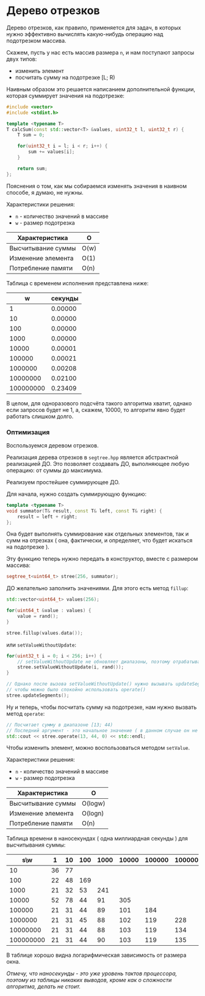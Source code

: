# Дерево отрезков
Дерево отрезков, как правило, применяется для задач, в которых нужно эффективно вычислять какую-нибудь операцию над подотрезком массива.

Скажем, пусть у нас есть массив размера `n`, и нам поступают запросы двух типов:
- изменить элемент
- посчитать сумму на подотрезке [L; R)

Наивным образом это решается написанием дополнительной функции, которая суммирует значения на подотрезке:
```cpp
#include <vector>
#include <stdint.h>

template <typename T>
T calcSum(const std::vector<T> &values, uint32_t l, uint32_t r) {
    T sum = 0;

    for(uint32_t i = l; i < r; i++) {
        sum += values[i];
    }

    return sum;
};
```
Пояснения о том, как мы собираемся изменять значения в наивном способе, я думаю, не нужны.

Характеристики решения:

- `n` - количество значений в массиве
- `w` - размер подотрезка

| Характеристика      | O    |
|---------------------|------|
| Высчитывание суммы  | O(w) |
| Изменение элемента  | O(1) |
| Потребление памяти  | O(n) |

Таблица с временем исполнения представлена ниже:

| w         | секунды |
|-----------|---------|
| 1         | 0.00000 |
| 10        | 0.00000 |
| 100       | 0.00000 |
| 1000      | 0.00000 |
| 10000     | 0.00001 |
| 100000    | 0.00021 |
| 1000000   | 0.00208 |
| 10000000  | 0.02100 |
| 100000000 | 0.23409 |

В целом, для одноразового подсчёта такого алгоритма хватит, однако
если запросов будет не 1, а, скажем, 10000, то алгоритм явно будет работать
слишком долго.

### Оптимизация

Воспользуемся деревом отрезков.

Реализация дерева отрезков в `segtree.hpp` является абстрактной реализацией
ДО. Это позволяет создавать ДО, выполняющее любую операцию: от суммы до максимума.

Реализуем простейшее суммирующее ДО.

Для начала, нужно создать суммирующую функцию:

```cpp
template <typename T>
void summator(T& result, const T& left, const T& right) {
    result = left + right;
};
```

Она будет выполнять суммирование как отдельных элементов, так и сумм на отрезках ( она, фактически, и определяет, что будет искаться на подотрезке ).

Эту функцию теперь нужно передать в конструктор, вместе с размером массива:

```cpp
segtree_t<uint64_t> stree(256, summator);
```

ДО желательно заполнить значениями. Для этого есть метод `fillup`:

```cpp
std::vector<uint64_t> values(256);

for(uint64_t &value : values) {
    value = rand();
}

stree.fillup(values.data());
```

или `setValueWithoutUpdate`:

```cpp
for(uint32_t i = 0; i < 256; i++) {
    // setValueWithoutUpdate не обновляет диапазоны, поэтому отрабатывает быстрее
    stree.setValueWithoutUpdate(i, rand());
}

// Однако после вызова setValueWithoutUpdate() нужно вызывать updateSegments(),
// чтобы можно было спокойно использовать operate()
stree.updateSegments();
```

Ну и теперь, чтобы посчитать сумму на подотрезке, нам нужно вызвать метод `operate`:

```cpp
// Посчитает сумму в диапазоне [13; 44)
// Последний аргумент - это начальное значение ( в данном случае он не обязателен )
std::cout << stree.operate(13, 44, 0) << std::endl;
```

Чтобы изменить элемент, можно воспользоваться методом `setValue`.

Характеристики решения:

- `n` - количество значений в массиве
- `w` - размер подотрезка

| Характеристика      | O       |
|---------------------|---------|
| Высчитывание суммы  | O(logw) |
| Изменение элемента  | O(logn) |
| Потребление памяти  | O(n)    |

Таблица времени в наносекундах ( одна миллиардная секунды ) для высчитывания суммы:

| s\w        | 1    | 10   | 100  | 1000 | 10000 | 100000 | 1000000 | 10000000 |
|------------|------|------|------|------|-------|--------|---------|----------|
| 10         | 36   | 77   |      |      |       |        |         |          |
| 100        | 22   | 48   | 169  |      |       |        |         |          |
| 1000       | 21   | 32   | 53   | 241  |       |        |         |          |
| 10000      | 52   | 78   | 44   | 91   | 305   |        |         |          |
| 100000     | 21   | 31   | 44   | 89   | 101   | 184    |         |          |
| 1000000    | 21   | 31   | 45   | 88   | 102   | 119    | 228     |          |
| 10000000   | 21   | 31   | 44   | 88   | 103   | 119    | 134     | 255      |  
| 100000000  | 21   | 31   | 44   | 90   | 103   | 119    | 135     | 147      |

В таблице хорошо видна логарифмическая зависимость от размера окна.

*Отмечу, что наносекунды - это уже уровень тактов процессора, поэтому из таблицы
никаких выводов, кроме как о сложности алгоритма, делать не стоит.*
